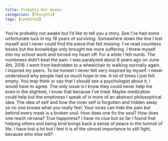 ```yaml
---
title: Probably Not Awake
categories: [Thoughts]
tags: [unedited]
---
```

You’re probably not awake but I’d like to tell you a story. See I’ve had some unfortunate luck in my 18 years of surviving. Somewhere down the line I lost myself and I never could find the piece that felt missing. I’ve read countless books but the knowledge only brought me more suffering. I threw myself into my school work and turned my heart off. For a while I felt numb. The numbness didn’t beat the pain. I was paralyzed about 6 years ago on June 4th, 2016. I went from bedridden to a wheelchair to walking normally again. I inspired my peers. To be honest I never felt very inspired by myself. I never understood why people had so much hope in me. A lot of times I just felt empty. You may think or say that I should see a psychologist about it, I would have to agree. The only issue is I know they could never help me even in the slightest, I know that because I’ve tried. Maybe medication could help but the emptiness I speak of is more of an abstract philosophical idea. The idea of self and how the inner self is forgotten and hidden away so no one knows what you really feel. Your vices can hide the pain but behind every mask  is a broken soul. How does one fix the soul? How does one reach nirvana? True happiness? I have no clue but so far I found that helping others and being kind brings back a sense of peace in the turmoil of life. I have lost a lot but I feel it is of the utmost importance to still fight, because who else will?